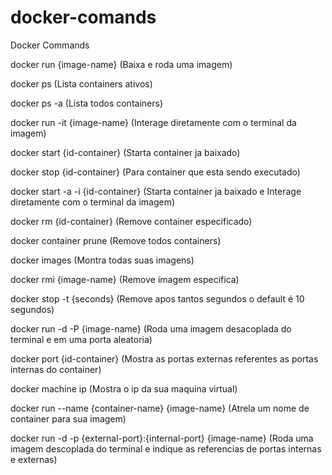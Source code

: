 # docker-comands
Docker Commands


docker run {image-name} (Baixa e roda uma imagem)

docker ps (Lista containers ativos)

docker ps -a (Lista todos containers)

docker run -it {image-name} (Interage diretamente com o terminal da imagem)

docker start {id-container} (Starta container ja baixado)
  
docker stop {id-container} (Para container que esta sendo executado)

docker start -a -i {id-container} (Starta container ja baixado e Interage diretamente com o terminal da imagem)

docker rm {id-container} (Remove container especificado)

docker container prune (Remove todos containers)

docker images (Montra todas suas imagens)

docker rmi {image-name} (Remove imagem especifica)

docker stop -t {seconds} (Remove apos tantos segundos o default é 10 segundos)

docker run -d -P {image-name} (Roda uma imagem desacoplada do terminal e em uma porta aleatoria)

docker port {id-container} (Mostra as portas externas referentes as portas internas do container)

docker machine ip (Mostra o ip da sua maquina virtual)

docker run --name {container-name} {image-name} (Atrela um nome de container para sua imagem)

docker run -d -p {external-port}:{internal-port} {image-name} (Roda uma imagem descoplada do terminal e indique as referencias de portas internas e externas)
